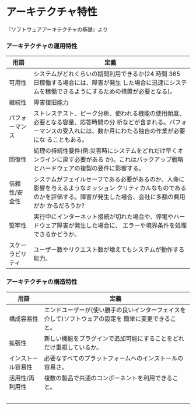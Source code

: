
# アーキテクチャ特性

『ソフトウェアアーキテクチャの基礎』より

### アーキテクチャの運用特性

|用語|定義|
|--|--|
|可用性|システムがどれくらいの期間利用できるか(24 時間 365 日稼働する場合には、障害が発生 した場合に迅速にシステムを稼働できるようにするための措置が必要となる)。  |
|継続性|障害復旧能力|
|パフォーマンス|ストレステスト、ピーク分析、使われる機能の使用頻度、必要となる容量、応答時間の分 析などが含まれる。パフォーマンスの受入れには、数か月にわたる独自の作業が必要にな ることもある。|
|回復性|処理の持続性要件(例:災害時にシステムをどれだけ早くオンラインに戻す必要がある か)。これはバックアップ戦略とハードウェアの複製の要件に影響する。|
|信頼性/安全性|システムがフェイルセーフである必要があるのか、人命に影響を与えるようなミッション クリティカルなものであるのかを評価する。障害が発生した場合、会社に多額の費用がか かるだろうか?|
|堅牢性|実行中にインターネット接続が切れた場合や、停電やハードウェア障害が発生した場合に、 エラーや境界条件を処理できるかどうか。|
|スケーラビリティ|ユーザー数やリクエスト数が増えてもシステムが動作する能力。|


### アーキテクチャの構造特性
|用語|定義|
|--|--|
|構成容易性|エンドユーザーが(使い勝手の良いインターフェイスを介して)ソフトウェアの設定を 簡単に変更できること。|
|拡張性|新しい機能をプラグインで追加可能にすることをどれだけ重視しているか。|
|インストール容易性|必要なすべてのプラットフォームへのインストールの容易さ。|
|活用性/再利用性|複数の製品で共通のコンポーネントを利用できること。|
|||
|||
|||
|||
|||


<!--stackedit_data:
eyJoaXN0b3J5IjpbLTE1NjMwNzk1MTUsLTE5Mjc2MTQ0MThdfQ
==
-->